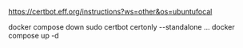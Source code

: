 https://certbot.eff.org/instructions?ws=other&os=ubuntufocal

docker compose down 
sudo certbot certonly --standalone 
...
docker compose up -d
